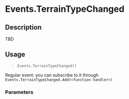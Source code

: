 # Events.TerrainTypeChanged
## Description
TBD

## Usage
> `Events.TerrainTypeChanged()`

Regular event: you can subscribe to it through `Events.TerrainTypeChanged.Add(<function handler>)`

### Parameters
